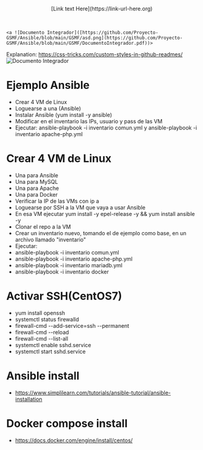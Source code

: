<div align="center">
	<br>
	[Link text Here](https://link-url-here.org)
	</a>
	<br>
</div>
<br>
<br>

	<a ![Documento Integrador]([https://github.com/Proyecto-GSMF/Ansible/blob/main/GSMF/asd.png](https://github.com/Proyecto-GSMF/Ansible/blob/main/GSMF/DocumentoIntegrador.pdf))>
	
Explanation: https://css-tricks.com/custom-styles-in-github-readmes/
 ![Documento Integrador]([https://github.com/Proyecto-GSMF/Ansible/blob/main/GSMF/asd.png](https://github.com/Proyecto-GSMF/Ansible/blob/main/GSMF/DocumentoIntegrador.pdf))

# Ejemplo Ansible

- Crear 4 VM de Linux
- Loguearse a una (Ansible)
- Instalar Ansible (yum install -y ansible)
- Modificar en el inventario las IPs, usuario y pass de las VM
- Ejecutar: ansible-playbook -i inventario comun.yml y ansible-playbook -i inventario apache-php.yml 

# Crear 4 VM de Linux
- Una para Ansible
- Una para MySQL
- Una para Apache
- Una para Docker
- Verificar la IP de las VMs con ip a
- Loguearse por SSH a la VM que vaya a usar Ansible
- En esa VM ejecutar yum install -y epel-release -y && yum install ansible -y
- Clonar el repo a la VM
- Crear un inventario nuevo, tomando el de ejemplo como base, en un archivo llamado "inventario"
- Ejecutar:
- ansible-playbook -i inventario comun.yml
- ansible-playbook -i inventario apache-php.yml
- ansible-playbook -i inventario mariadb.yml
- ansible-playbook -i inventario docker

# Activar SSH(CentOS7)
- yum install openssh
- systemctl status firewalld
- firewall-cmd --add-service=ssh --permanent
- firewall-cmd --reload
- firewall-cmd --list-all
- systemctl enable sshd.service
- systemctl start sshd.service

# Ansible install
- https://www.simplilearn.com/tutorials/ansible-tutorial/ansible-installation

# Docker compose install
- https://docs.docker.com/engine/install/centos/
